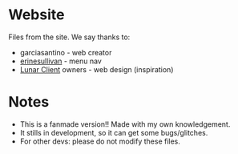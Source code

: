 # Website
Files from the site. We say thanks to:
+ garciasantino - web creator
+ <a href="https://codepen.io/erinesullivan/pen/VQjzmZ">erinesullivan</a> - menu nav
+ <a href="https://lunarclient.com">Lunar Client</a> owners - web design (inspiration)
# Notes
+ This is a fanmade version!! Made with my own knowledgement.
+ It stills in development, so it can get some bugs/glitches.
+ For other devs: please do not modify these files.


